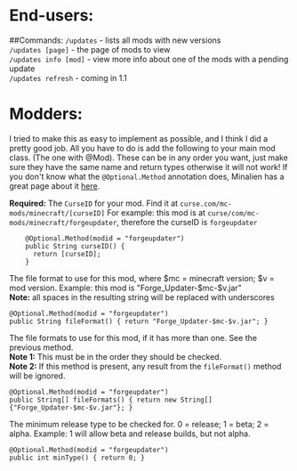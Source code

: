 End-users:
===
##Commands:
`/updates` - lists all mods with new versions  
`/updates [page]` - the page of mods to view  
`/updates info [mod]` - view more info about one of the mods with a pending update  
`/updates refresh` - coming in 1.1

Modders:
===
I tried to make this as easy to implement as possible, and I think I did a pretty good job. All you have to do is add the following to your main mod class. (The one with @Mod). These can be in any order you want, just make sure they have the same name and return types otherwise it will not work! If you don't know what the `@Optional.Method` annotation does, Minalien has a great page about it [here](http://minalien.com/minecraft-forge-feature-spotlight-optional-annotation/).


**Required:** The `CurseID` for your mod. Find it at `curse.com/mc-mods/minecraft/[curseID]` For example: this mod is at 
`curse/com/mc-mods/minecraft/forgeupdater`, therefore the curseID is `forgeupdater`

```
    @Optional.Method(modid = "forgeupdater")
    public String curseID() {
      return [curseID];
    }
```

The file format to use for this mod, where $mc = minecraft version; $v = mod version. Example: this mod is "Forge_Updater-$mc-$v.jar"  
**Note:** all spaces in the resulting string will be replaced with underscores

    @Optional.Method(modid = "forgeupdater")
    public String fileFormat() { return "Forge_Updater-$mc-$v.jar"; }


The file formats to use for this mod, if it has more than one. See the previous method.  
**Note 1:** This must be in the order they should be checked.  
**Note 2:** If this method is present, any result from the `fileFormat()` method will be ignored.

    @Optional.Method(modid = "forgeupdater")
    public String[] fileFormats() { return new String[]{"Forge_Updater-$mc-$v.jar"}; }


The minimum release type to be checked for. 0 = release; 1 = beta; 2 = alpha. Example: 1 will allow beta and release builds, but not alpha.

    @Optional.Method(modid = "forgeupdater")
    public int minType() { return 0; }
